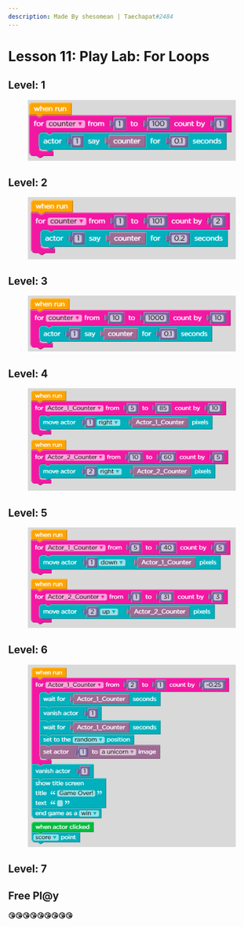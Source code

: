```yaml
---
description: Made By shesomean | Taechapat#2484
---
```


# Lesson 11: Play Lab: For Loops

## Level: 1

<figure><img src=".gitbook/assets/l11-1.PNG" alt=""><figcaption></figcaption></figure>

## Level: 2

<figure><img src=".gitbook/assets/l11-2.PNG" alt=""><figcaption></figcaption></figure>

## Level: 3

<figure><img src=".gitbook/assets/l11-3.PNG" alt=""><figcaption></figcaption></figure>

## Level: 4

<figure><img src=".gitbook/assets/l11-4.PNG" alt=""><figcaption></figcaption></figure>

## Level: 5

<figure><img src=".gitbook/assets/l11-5.PNG" alt=""><figcaption></figcaption></figure>

## Level: 6

<figure><img src=".gitbook/assets/l11-6.PNG" alt=""><figcaption></figcaption></figure>

## Level: 7

## Free Pl@y

#### 😘😘😘😘😘😘😘😘😘
